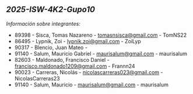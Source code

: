***2025-ISW-4K2-Gupo10***
---
*Información sobre integrantes:*

- 89398 - Sisca, Tomas Nazareno - tomasnsisca@gmail.com - TomNS22
- 86495 - Lypnik, Zoi - lypnik.zoi@gmail.com - ZoiLyp
- 90317 - Blencio, Juan Mateo -
- 91140 - Salum, Mauricio Gabriel - maurisalum@gmail.com - maurisalum
- 82603 - Maldonado,  Francisco Daniel - francisco.maldonado1209@gmail.com - Frannn24
- 90023 - Carreras, Nicolás - nicolascarreras023@gmail.com - NicolasCarreras23
- 91140 - Salum, Mauricio - maurisalum@gmail.com - maurisalum

